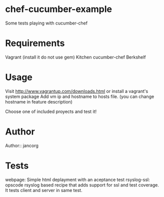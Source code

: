 chef-cucumber-example
=====================

Some tests playing with cucumber-chef


# Requirements

Vagrant (install it do not use gem)
Kitchen 
cucumber-chef
Berkshelf

# Usage
  Visit http://www.vagrantup.com/downloads.html or install a vagrant's system package
  Add vm ip and hostname to hosts file. (you can change hostname in feature description)

  Choose one of included proyects and test it!


# Author

Author:: jancorg


# Tests

webpage: Simple html deplayment with an aceptance test
rsyslog-ssl: opscode rsyslog based recipe that adds support for ssl and test coverage. It tests client and server in same test. 
